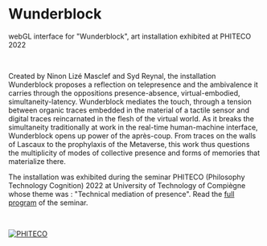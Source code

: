 # Wunderblock
webGL interface for "Wunderblock", art installation exhibited at PHITECO 2022


<br>

Created by Ninon Lizé Masclef and Syd Reynal, the installation Wunderblock proposes a reflection on telepresence and the ambivalence it carries through the oppositions presence-absence, virtual-embodied, simultaneity-latency. Wunderblock mediates the touch, through a tension between organic traces embedded in the material of a tactile sensor and digital traces reincarnated in the flesh of the virtual world.
As it breaks the simultaneity traditionally at work in the real-time human-machine interface, Wunderblock opens up power of the après-coup. From traces on the walls of Lascaux to the prophylaxis of the Metaverse, this work thus questions the multiplicity of modes of collective presence and forms of memories that materialize there.


The installation was exhibited during the seminar PHITECO (Philosophy Technology Cognition) 2022 at University of Technology of Compiègne whose theme was : "Technical mediation of presence". Read the <a href="http://ninonlm.com/hyperobjects/wunderblock/program.pdf">full program</a> of the seminar. 


<br>


[![PHITECO](https://img.youtube.com/vi/9fsFn4WMrQU/hqdefault.jpg)](https://youtu.be/9fsFn4WMrQU?t=260s "PHITECO")


